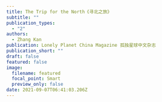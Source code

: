 ```yaml
---
title: The Trip for the North《寻北之旅》
subtitle: ""
publication_types:
  - "2"
authors:
  - Zhang Kan
publication: Lonely Planet China Magazine 孤独星球中文杂志
publication_short: ""
draft: false
featured: false
image:
  filename: featured
  focal_point: Smart
  preview_only: false
date: 2021-09-07T06:41:03.206Z
---
```

